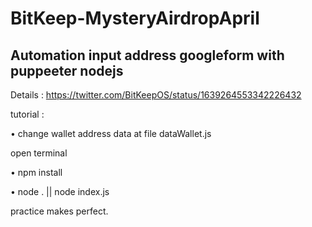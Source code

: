 # BitKeep-MysteryAirdropApril

## Automation input address googleform with puppeeter nodejs

Details :
https://twitter.com/BitKeepOS/status/1639264553342226432

tutorial :

• change wallet address data at file dataWallet.js

open terminal 

•  npm install

•  node . || node index.js

practice makes perfect.
